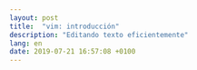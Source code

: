 ```yaml
---
layout: post
title:  "vim: introducción"
description: "Editando texto eficientemente"
lang: en
date: 2019-07-21 16:57:08 +0100
---
```

